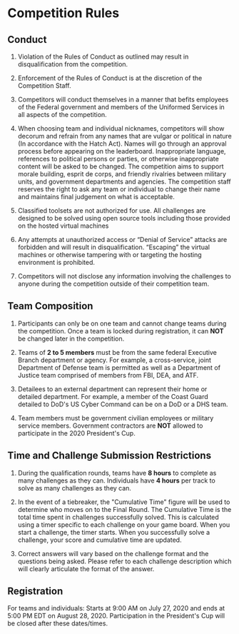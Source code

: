 # Competition Rules

## Conduct

1. Violation of the Rules of Conduct as outlined may result in disqualification from the competition.

2. Enforcement of the Rules of Conduct is at the discretion of the Competition Staff.

3. Competitors will conduct themselves in a manner that befits employees of the Federal government and members of the Uniformed Services in all aspects of the competition.

4. When choosing team and individual nicknames, competitors will show decorum and refrain from any names that are vulgar or political in nature (In accordance with the Hatch Act). Names will go through an approval process before appearing on the leaderboard. Inappropriate language, references to political persons or parties, or otherwise inappropriate content will be asked to be changed. The competition aims to support morale building, esprit de corps, and friendly rivalries between military units, and government departments and agencies. The competition staff reserves the right to ask any team or individual to change their name and maintains final judgement on what is acceptable.

5. Classified toolsets are not authorized for use. All challenges are designed to be solved using open source tools including those provided on the hosted virtual machines

6. Any attempts at unauthorized access or “Denial of Service” attacks are forbidden and will result in disqualification. “Escaping” the virtual machines or otherwise tampering with or targeting the hosting environment is prohibited.

7. Competitors will not disclose any information involving the challenges to anyone during the competition outside of their competition team.

## Team Composition

1. Participants can only be on one team and cannot change teams during the competition. Once a team is locked during registration, it can **NOT** be changed later in the competition.

2. Teams of **2 to 5 members** must be from the same federal Executive Branch department or agency. For example, a cross-service, joint Department of Defense team is permitted as well as a Department of Justice team comprised of members from FBI, DEA, and ATF.

3. Detailees to an external department can represent their home or detailed department.  For example, a member of the Coast Guard detailed to DoD's US Cyber Command can be on a DoD or a DHS team.

4. Team members must be government civilian employees or military service members.  Government contractors are **NOT** allowed to participate in the 2020 President's Cup.

## Time and Challenge Submission Restrictions

1. During the qualification rounds, teams have **8 hours** to complete as many challenges as they can. Individuals have **4 hours** per track to solve as many challenges as they can.

2. In the event of a tiebreaker, the "Cumulative Time" figure will be used to determine who moves on to the Final Round. The Cumulative Time is the total time spent in challenges successfully solved. This is calculated using a timer specific to each challenge on your game board. When you start a challenge, the timer starts. When you successfully solve a challenge, your score and cumulative time are updated.

3. Correct answers will vary based on the challenge format and the questions being asked. Please refer to each challenge description which will clearly articulate the format of the answer.

## Registration

For teams and individuals: Starts at 9:00 AM on July 27, 2020 and ends at 5:00 PM EDT on August 28, 2020. Participation in the President's Cup will be closed after these dates/times.
